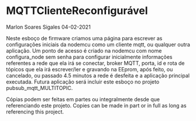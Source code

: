 # MQTTClienteReconfigurável

Marlon Soares Sigales 04-02-2021

Neste esboço de firmware criamos uma página para escrever as configurações iniciais da nodemcu como um cliente mqtt, ou qualquer outra aplicação.
Um ponto de acesso é criado na nodemcu com nome configura_node sem senha para configurar inicialmente informações referentes a rede que ela irá se conectar, broker MQTT, porta, id e rota de tópicos que ela irá escrever/ler e gravando na EEprom, após feito, ou cancelado, ou passado 4.5 minutos a rede é desfeita e a aplicação principal executada. 
Futura aplicação será incluir este esboço no projeto pubsub_mqtt_MULTITOPIC. 

Cópias podem ser feitas em partes ou integralmente desde que referenciando este projeto.
Copies can be made in part or in full as long as referencing this project. 
